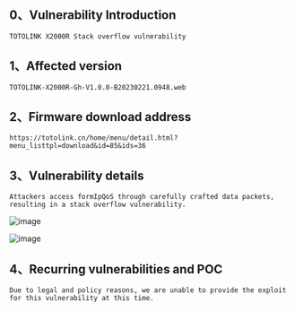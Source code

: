 ## 0、Vulnerability Introduction

```
TOTOLINK X2000R Stack overflow vulnerability
```

## 1、Affected version

```
TOTOLINK-X2000R-Gh-V1.0.0-B20230221.0948.web
```

## 2、Firmware download address

```
https://totolink.cn/home/menu/detail.html?menu_listtpl=download&id=85&ids=36
```

## 3、Vulnerability details

```
Attackers access formIpQoS through carefully crafted data packets, resulting in a stack overflow vulnerability.
```

![image](https://github.com/XYIYM/Digging/blob/main/TOTOLINK/X2000R/7/upload/image-20231021194442182.png)

![image](https://github.com/XYIYM/Digging/blob/main/TOTOLINK/X2000R/7/upload/image-20231021194414840.png)

## 4、Recurring vulnerabilities and POC

```
Due to legal and policy reasons, we are unable to provide the exploit for this vulnerability at this time.
```
